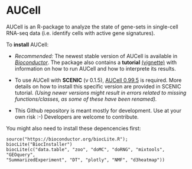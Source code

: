 # AUCell
AUCell is an R-package to analyze the state of gene-sets in single-cell RNA-seq data (i.e. identify cells with active gene signatures).

To **install** AUCell: 

- *Recommended:* The newest stable version of AUCell is available in *[Bioconductor](https://bioconductor.org/packages/AUCell)*. The package also contains a **tutorial** [(vignette)](https://bioconductor.org/packages/release/bioc/vignettes/AUCell/inst/doc/AUCell.html) with information on how to run AUCell and how to interprete its results.

- To use AUCell with **SCENIC** (v 0.1.5), [AUCell 0.99.5](http://scenic.aertslab.org/downloads/Rpackages/AUCell_0.99.5.tar.gz) is required. More details on how to install this specific version are provided in SCENIC tutorial. 
*(Using newer versions might result in errors related to missing functions/classes, as some of these have been renamed).*

- This Github repository is meant mostly for development. Use at your own risk :-) Developers are welcome to contribute. 

You might also need to install these depencencies first:
```
source("https://bioconductor.org/biocLite.R"); biocLite("BiocInstaller")
biocLite(c("data.table", "zoo", "doMC", "doRNG", "mixtools", "GEOquery", 
"SummarizedExperiment", "DT", "plotly", "NMF", "d3heatmap"))
```
